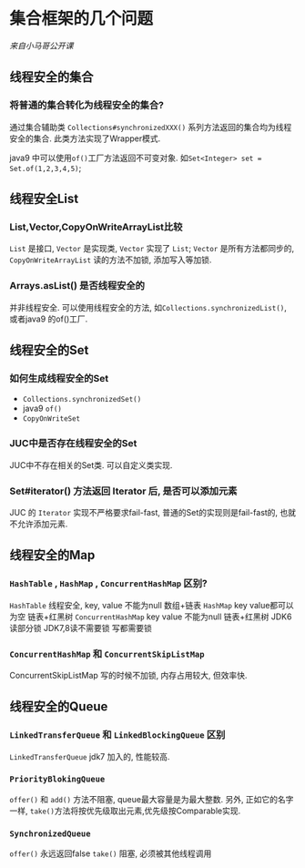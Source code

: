# 集合框架的几个问题

*来自小马哥公开课*

## 线程安全的集合

### 将普通的集合转化为线程安全的集合?

通过集合辅助类 `Collections#synchronizedXXX()` 系列方法返回的集合均为线程安全的集合. 此类方法实现了Wrapper模式. 

java9 中可以使用`of()`工厂方法返回不可变对象. 如`Set<Integer> set = Set.of(1,2,3,4,5)`;

## 线程安全List

### List,Vector,CopyOnWriteArrayList比较

`List` 是接口, `Vector` 是实现类, `Vector` 实现了 `List`; `Vector` 是所有方法都同步的, `CopyOnWriteArrayList` 读的方法不加锁, 添加写入等加锁. 

### Arrays.asList() 是否线程安全的

并非线程安全. 可以使用线程安全的方法, 如`Collections.synchronizedList()`, 或者java9 的of()工厂.

## 线程安全的Set

### 如何生成线程安全的Set

* `Collections.synchronizedSet()`
* java9 `of()`
* `CopyOnWriteSet`

### JUC中是否存在线程安全的Set

JUC中不存在相关的Set类. 可以自定义类实现.

### Set#iterator() 方法返回 Iterator 后, 是否可以添加元素

JUC 的 `Iterator` 实现不严格要求fail-fast, 普通的Set的实现则是fail-fast的, 也就不允许添加元素. 

## 线程安全的Map

### `HashTable` , `HashMap` , `ConcurrentHashMap` 区别?

`HashTable` 线程安全, key, value 不能为null  数组+链表
`HashMap` key value都可以为空 链表+红黑树
`ConcurrentHashMap` key value 不能为null  链表+红黑树  JDK6读部分锁 JDK7,8读不需要锁 写都需要锁

### `ConcurrentHashMap` 和 `ConcurrentSkipListMap`

ConcurrentSkipListMap 写的时候不加锁, 内存占用较大, 但效率快. 


## 线程安全的Queue

### `LinkedTransferQueue` 和 `LinkedBlockingQueue` 区别

`LinkedTransferQueue` jdk7 加入的, 性能较高.

### `PriorityBlokingQueue`

`offer()` 和 `add()` 方法不阻塞, queue最大容量是为最大整数. 另外, 正如它的名字一样, `take()`方法将按优先级取出元素,优先级按Comparable实现.

### `SynchronizedQueue`

`offer()` 永远返回false
`take()` 阻塞, 必须被其他线程调用


